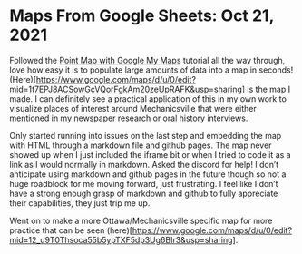 # Maps From Google Sheets: Oct 21, 2021

Followed the [Point Map with Google My Maps](https://handsondataviz.org/mymaps.html) tutorial all the way through, love how easy it is to populate large amounts of data into a map in seconds!(Here)[https://www.google.com/maps/d/u/0/edit?mid=1t7EPJ8ACSowGcVQorFgkAm20zeUpRAFK&usp=sharing] is the map I made. I can definitely see a practical application of this in my own work to visualize places of interest around Mechanicsville that were either mentioned in my newspaper research or oral history interviews. 

Only started running into issues on the last step and embedding the map with HTML through a markdown file and github pages. The map never showed up when I just included the iframe bit or when I tried to code it as a link as I would normally in markdown. Asked the discord for help! I don’t anticipate using markdown and github pages in the future though so not a huge roadblock for me moving forward, just frustrating. I feel like I don’t have a strong enough grasp of markdown and github to fully appreciate their capabilities, they just trip me up. 

Went on to make a more Ottawa/Mechanicsville specific map for more practice that can be seen (here)[https://www.google.com/maps/d/u/0/edit?mid=12_u9T0Thsoca55b5ypTXF5dp3Ug6BIr3&usp=sharing].

